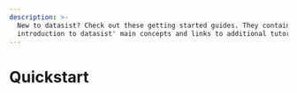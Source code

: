 ```yaml
---
description: >-
  New to datasist? Check out these getting started guides. They contain an
  introduction to datasist' main concepts and links to additional tutorials.
---
```


# Quickstart

